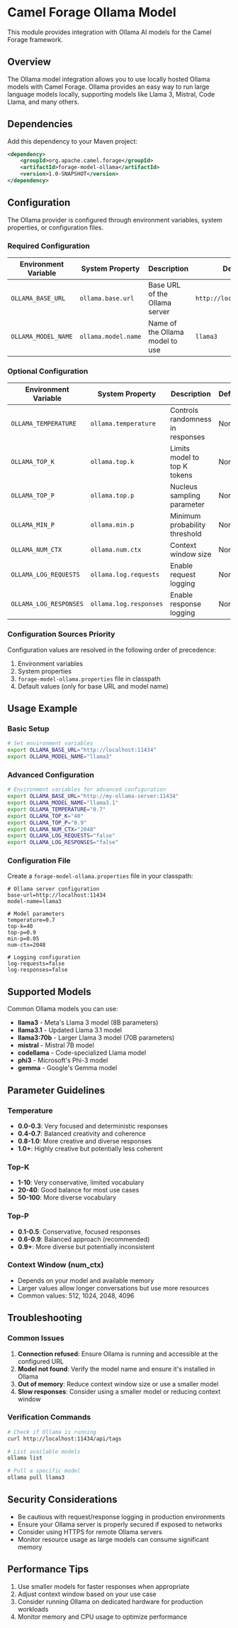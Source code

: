 # Camel Forage Ollama Model

This module provides integration with Ollama AI models for the Camel Forage framework.

## Overview

The Ollama model integration allows you to use locally hosted Ollama models with Camel Forage. Ollama provides an easy way to run large language models locally, supporting models like Llama 3, Mistral, Code Llama, and many others.

## Dependencies

Add this dependency to your Maven project:

```xml
<dependency>
    <groupId>org.apache.camel.forage</groupId>
    <artifactId>forage-model-ollama</artifactId>
    <version>1.0-SNAPSHOT</version>
</dependency>
```

## Configuration

The Ollama provider is configured through environment variables, system properties, or configuration files.

### Required Configuration

| Environment Variable | System Property | Description | Default |
|---------------------|-----------------|-------------|---------|
| `OLLAMA_BASE_URL` | `ollama.base.url` | Base URL of the Ollama server | `http://localhost:11434` |
| `OLLAMA_MODEL_NAME` | `ollama.model.name` | Name of the Ollama model to use | `llama3` |

### Optional Configuration

| Environment Variable | System Property | Description | Default | Valid Range |
|---------------------|-----------------|-------------|---------|-------------|
| `OLLAMA_TEMPERATURE` | `ollama.temperature` | Controls randomness in responses | None | 0.0 - 2.0 |
| `OLLAMA_TOP_K` | `ollama.top.k` | Limits model to top K tokens | None | Positive integers |
| `OLLAMA_TOP_P` | `ollama.top.p` | Nucleus sampling parameter | None | 0.0 - 1.0 |
| `OLLAMA_MIN_P` | `ollama.min.p` | Minimum probability threshold | None | 0.0 - 1.0 |
| `OLLAMA_NUM_CTX` | `ollama.num.ctx` | Context window size | None | Positive integers |
| `OLLAMA_LOG_REQUESTS` | `ollama.log.requests` | Enable request logging | None | true/false |
| `OLLAMA_LOG_RESPONSES` | `ollama.log.responses` | Enable response logging | None | true/false |

### Configuration Sources Priority

Configuration values are resolved in the following order of precedence:

1. Environment variables
2. System properties
3. `forage-model-ollama.properties` file in classpath
4. Default values (only for base URL and model name)

## Usage Example

### Basic Setup

```bash
# Set environment variables
export OLLAMA_BASE_URL="http://localhost:11434"
export OLLAMA_MODEL_NAME="llama3"
```

### Advanced Configuration

```bash
# Environment variables for advanced configuration
export OLLAMA_BASE_URL="http://my-ollama-server:11434"
export OLLAMA_MODEL_NAME="llama3.1"
export OLLAMA_TEMPERATURE="0.7"
export OLLAMA_TOP_K="40"
export OLLAMA_TOP_P="0.9"
export OLLAMA_NUM_CTX="2048"
export OLLAMA_LOG_REQUESTS="false"
export OLLAMA_LOG_RESPONSES="false"
```

### Configuration File

Create a `forage-model-ollama.properties` file in your classpath:

```properties
# Ollama server configuration
base-url=http://localhost:11434
model-name=llama3

# Model parameters
temperature=0.7
top-k=40
top-p=0.9
min-p=0.05
num-ctx=2048

# Logging configuration
log-requests=false
log-responses=false
```

## Supported Models

Common Ollama models you can use:

- **llama3** - Meta's Llama 3 model (8B parameters)
- **llama3.1** - Updated Llama 3.1 model
- **llama3:70b** - Larger Llama 3 model (70B parameters)
- **mistral** - Mistral 7B model
- **codellama** - Code-specialized Llama model
- **phi3** - Microsoft's Phi-3 model
- **gemma** - Google's Gemma model

## Parameter Guidelines

### Temperature
- **0.0-0.3**: Very focused and deterministic responses
- **0.4-0.7**: Balanced creativity and coherence
- **0.8-1.0**: More creative and diverse responses
- **1.0+**: Highly creative but potentially less coherent

### Top-K
- **1-10**: Very conservative, limited vocabulary
- **20-40**: Good balance for most use cases
- **50-100**: More diverse vocabulary

### Top-P
- **0.1-0.5**: Conservative, focused responses
- **0.6-0.9**: Balanced approach (recommended)
- **0.9+**: More diverse but potentially inconsistent

### Context Window (num_ctx)
- Depends on your model and available memory
- Larger values allow longer conversations but use more resources
- Common values: 512, 1024, 2048, 4096

## Troubleshooting

### Common Issues

1. **Connection refused**: Ensure Ollama is running and accessible at the configured URL
2. **Model not found**: Verify the model name and ensure it's installed in Ollama
3. **Out of memory**: Reduce context window size or use a smaller model
4. **Slow responses**: Consider using a smaller model or reducing context window

### Verification Commands

```bash
# Check if Ollama is running
curl http://localhost:11434/api/tags

# List available models
ollama list

# Pull a specific model
ollama pull llama3
```

## Security Considerations

- Be cautious with request/response logging in production environments
- Ensure your Ollama server is properly secured if exposed to networks
- Consider using HTTPS for remote Ollama servers
- Monitor resource usage as large models can consume significant memory

## Performance Tips

1. Use smaller models for faster responses when appropriate
2. Adjust context window based on your use case
3. Consider running Ollama on dedicated hardware for production workloads
4. Monitor memory and CPU usage to optimize performance